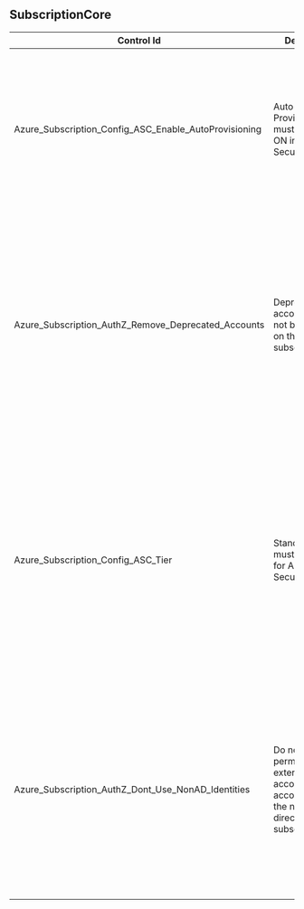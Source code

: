 ## SubscriptionCore

| Control Id | Description | API & Property | Logic |
|------------|-------------------------|----------------|-------|
| Azure_Subscription_Config_ASC_Enable_AutoProvisioning | Auto Provisioning must be set to ON in Azure Security Center. | <b>Used ARM API:</b><br>/subscriptions/{subscriptionId}/providers/Microsoft.Security/<br>autoProvisioningSettings/default?api-version=2017-08-01-preview<br><br><b>Used Property:</b><br>autoProvision | <b>Passed: </b><br>Auto Provisioning is enabled.<br><b>Failed: </b><br>Auto Provisioning is not enabled or if security center provider is not registered. |
| Azure_Subscription_AuthZ_Remove_Deprecated_Accounts | Deprecated/stale accounts must not be present on the subscription. | <b>Used ARM API to get role assignment at scope:</b> <br>/{scope}/providers/Microsoft.Authorization/roleAssignments?<br>api-version=2018-01-01-preview<br><b>Used Property:</b> principalId<br><br><b>Used PIM API to get role assignment:</b> /beta/privilegedAccess/azureResources/resources/<br>{uniquePIMIdentifier}/roleAssignments?$expand=subject,<br>roleDefinition($expand=resource)&$filter=(memberType%20ne%20'{filterCondition}')<br><b>Used Property:</b><br> subject/id<br><br><b>Used ARM API:</b><br>/subscriptions/{subscriptionId}/providers/Microsoft.Security<br>/assessments?api-version=2020-01-01<br><br><b>Used Property:</b><br>id, name, resourceDetails/Id, displayName, status/code, status, additionalData| <b>Passed: </b><br>No deprecated account is found at subscription scope (in both ASC and Reader scan).<br><b>Failed: </b><br>Deprecated account is found at subscription scope (in any one of ASC and Reader scan). |
| Azure_Subscription_Config_ASC_Tier | Standard tier must be enabled for Azure Security Center. | <b>Used ARM API:</b><br>/subscriptions/{subscriptionId}/providers/Microsoft.Security/<br>pricings?api-version=2018-06-01<br><br><b>Used Property:</b><br>pricingTier | <b>Passed: </b><br>All required resource types are configured with ASC standard tier.<br><b>Failed: </b><br>Any of resource types is not configured with ASC standard tier or if security center provider is not registered. |
| Azure_Subscription_AuthZ_Dont_Use_NonAD_Identities | Do not grant permissions to external accounts (i.e., accounts outside the native directory for the subscription). | <b>Used PIM API to get role assignment:</b><br> /beta/privilegedAccess/azureResources/resources/<br>{uniquePIMIdentifier}/roleAssignments?$expand=subject,<br>roleDefinition($expand=resource)&$filter=(memberType%20ne%20'{filterCondition}')<br><b>Used Property:</b><br>subject/principalName<br><br><b>Used ARM API to get classic role assignment:</b><br>subscriptions/{subscriptionId}/providers/Microsoft.Authorization<br>/classicAdministrators?api-version=2015-06-01<br><b>Used Property:</b><br> emailAddress | <b>Passed: </b><br>No external account is found at subscription scope.<br><b>Failed: </b><br>External account is found at subscription scope.<br><b>Verify: </b><br>RBAC result not found (sufficient data is not available for evaluation). |
